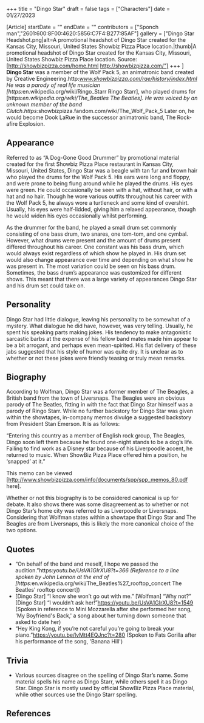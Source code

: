+++
title = "Dingo Star"
draft = false
tags = ["Characters"]
date = 01/27/2023

[Article]
startDate = ""
endDate = ""
contributors = ["Sponch man","2601:600:8F00:4620:5856:C7F4:B277:85AF"]
gallery = ["Dingo Star Headshot.png|alt=A promotional headshot of Dingo Star created for the Kansas City, Missouri, United States Showbiz Pizza Place location.|thumb|A promotional headshot of Dingo Star created for the Kansas City, Missouri, United States Showbiz Pizza Place location. Source: [http://showbizpizza.com/home.html http://showbizpizza.com/"]
+++
]
<b>Dingo Star</b> was a member of the Wolf Pack 5, an animatronic band created by Creative Engineering.<ref>http:<i>www.showbizpizza.com/rae/history/index.html</ref> He was a parody of real life musician [https:</i>en.wikipedia.org/wiki/Ringo_Starr Ringo Starr], who played drums for [https:<i>en.wikipedia.org/wiki/The_Beatles The Beatles]. He was voiced by an unknown member of the band Clutch.<ref>https:</i>showbizpizza.fandom.com/wiki/The_Wolf_Pack_5</ref> Later on, he would become Dook LaRue in the successor animatronic band, The Rock-afire Explosion.

<h2> Appearance </h2>
Referred to as “A Dog-Gone Good Drummer” by promotional material created for the first Showbiz Pizza Place restaurant in Kansas City, Missouri, United States, Dingo Star was a beagle with tan fur and brown hair who played the drums for the Wolf Pack 5. His ears were long and floppy, and were prone to being flung around while he played the drums. His eyes were green. He could occasionally be seen with a hat, without hair, or with a hat and no hair. Though he wore various outfits throughout his career with the Wolf Pack 5, he always wore a turtleneck and some kind of overshirt. Usually, his eyes were half-lidded, giving him a relaxed appearance, though he would widen his eyes occasionally whilst performing.

As the drummer for the band, he played a small drum set commonly consisting of one bass drum, two snares, one tom-tom, and one cymbal. However, what drums were present and the amount of drums present differed throughout his career. One constant was his bass drum, which would always exist regardless of which show he played in. His drum set would also change appearance over time and depending on what show he was present in. The most variation could be seen on his bass drum. Sometimes, the bass drum’s appearance was customized for different shows. This meant that there was a large variety of appearances Dingo Star and his drum set could take on.

<h2> Personality </h2>
Dingo Star had little dialogue, leaving his personality to be somewhat of a mystery. What dialogue he did have, however, was very telling. Usually, he spent his speaking parts making jokes. His tendency to make antagonistic sarcastic barbs at the expense of his fellow band mates made him appear to be a bit arrogant, and perhaps even mean-spirited. His flat delivery of these jabs suggested that his style of humor was quite dry. It is unclear as to whether or not these jokes were friendly teasing or truly mean remarks.

<h2> Biography </h2>
According to Wolfman, Dingo Star was a former member of The Beagles, a British band from the town of Liversnaps. The Beagles were an obvious parody of The Beatles, fitting in with the fact that Dingo Star himself was a parody of Ringo Starr. While no further backstory for Dingo Star was given within the showtapes, in-company memos divulge a suggested backstory from President Stan Emerson. It is as follows:

“Entering this country as a member of English rock group, The Beagles, Dingo soon left them because he found one-night stands to be a dog’s life. Failing to find work as a Disney star because of his Liverpoodle accent, he returned to music. When ShowBiz Pizza Place offered him a position, he ‘snapped’ at it.”

This memo can be viewed [http://www.showbizpizza.com/info/documents/spp/spp_memos_80.pdf here].

Whether or not this biography is to be considered canonical is up for debate. It also shows there was some disagreement as to whether or not Dingo Star’s home city was referred to as Liverpoodle or Liversnaps. Considering that Wolfman states within a showtape that Dingo Star and The Beagles are from Liversnaps, this is likely the more canonical choice of the two options.

<h2> Quotes </h2>

* “On behalf of the band and meself, I hope we passed the audition.”<ref>https:<i>youtu.be/UsVA1GIrXU8?t=366</ref> (Reference to a line spoken by John Lennon at the end of [https:</i>en.wikipedia.org/wiki/The_Beatles%27_rooftop_concert The Beatles' rooftop concert])
* [Dingo Star] “I know she won’t go out with me.” [Wolfman] “Why not?”  [Dingo Star] “I wouldn’t ask her!”<ref>https://youtu.be/UsVA1GIrXU8?t=1549</ref>  (Spoken in reference to Mini Mozzarella after she performed her song, 'My Boyfriend's Back,' a song about her turning down someone that asked to date her)
* “Hey King Kong, if you’re not careful you’re going to break your piano.”<ref>https://youtu.be/lvMtt4EQJnc?t=280</ref> (Spoken to Fats Gorilla after his performance of the song, 'Banana Hill')

<h2> Trivia </h2>

* Various sources disagree on the spelling of Dingo Star’s name. Some material spells his name as Dingo Starr, while others spell it as Dingo Star. Dingo Star is mostly used by official ShowBiz Pizza Place material, while other sources use the Dingo Starr spelling.

<h2> References </h2>